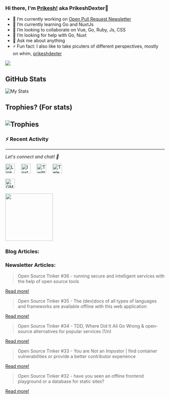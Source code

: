 <!--
- 🔭 I’m currently working on ...
- 🌱 I’m currently learning ...
- 👯 I’m looking to collaborate on ...
- 🤔 I’m looking for help with ...
- 💬 Ask me about ...
- 📫 How to reach me: ...
- 😄 Pronouns: ...
- ⚡ Fun fact: ...
-->

### Hi there, I'm [Prikesh!](https://prikeshsavla.com) aka PrikeshDexter👋



- 🔭 I’m currently working on [Open Pull Request Newsletter](https://newsletter.prikeshsavla.com) 
- 🌱 I’m currently learning Go and NuxtJs
- 👯 I’m looking to collaborate on Vue, Go, Ruby, Js, CSS
- 🤔 I’m looking for help with Go, Nuxt
- 💬 Ask me about anything
- ⚡ Fun fact: I also like to take picuters of different perspectives, mostly on whim,  [prikeshdexter](https://www.instagram.com/prikeshdexter/)


![](https://komarev.com/ghpvc/?username=prikeshsavla&color=gray)

<!-- GitHub stats card from anuraghazra/github-readme-stats which is basically a front-end app powered by Vercel -->
## GitHub Stats
![My Stats](https://github-readme-stats.vercel.app/api?username=prikeshsavla&show_icons=true&count_private=true&theme=default)

## Trophies? (For stats)
![Trophies](https://github-profile-trophy.vercel.app/?username=prikeshsavla&theme=monokai&row=1&no-frame=true&no-bg=true)
---

### :zap: Recent Activity

<!--START_SECTION:activity-->
<!--END_SECTION:activity-->




---

<i> Let's connect and chat! :incoming_envelope: </i>

<a href="https://www.linkedin.com/in/prikeshsavla"><img src="https://cdn.jsdelivr.net/npm/simple-icons@v3/icons/linkedin.svg" width="30px" alt="LinkedIn"></a> &nbsp; &nbsp;
<a href="https://instagram.com/prikeshdexter"><img src="https://cdn.jsdelivr.net/npm/simple-icons@v3/icons/instagram.svg" width="30px" alt="Instagram"></a> &nbsp; &nbsp;
<a href="https://twitter.com/prikeshdexter"><img src="https://cdn.jsdelivr.net/npm/simple-icons@v3/icons/twitter.svg" width="30px" alt="Twitter"></a> &nbsp; &nbsp;
<a href="https://t.me/PrikeshDexter"><img src="https://cdn.jsdelivr.net/npm/simple-icons@v3/icons/telegram.svg" width="30px" alt="Telegram"></a> &nbsp; &nbsp;

<a href="mailto:me@prikeshsavla.com"><img src="https://cdn.jsdelivr.net/npm/simple-icons@v3/icons/gmail.svg" width="30px" alt="GMail"></a> &nbsp; &nbsp;

<a href="https://www.virtualbadge.io/certificate-validator?credential=cer-c55d4053-aefd-42ef-8816-73aa86ee" > 
<img src="https://user-images.githubusercontent.com/34878926/115722733-e6f56680-a39c-11eb-924f-3b032dc7b6e4.png" width="150">
  </a>
  
### Blog Articles:
<!--START_SECTION:blog-->

<!--END_SECTION:blog-->
  
### Newsletter Articles:
<!--START_SECTION:newsletter-->
> Open Source Tinker #36 - running secure and intelligent services with the help of open source tools

[Read more!](https:&#x2F;&#x2F;openpullrequest.substack.com&#x2F;p&#x2F;open-source-tinker-36)
> Open Source Tinker #35 - The (dev)docs of all types of languages and frameworks are available offline with this web application

[Read more!](https:&#x2F;&#x2F;openpullrequest.substack.com&#x2F;p&#x2F;open-source-tinker-35)
> Open Source Tinker #34 - TDD, Where Did It All Go Wrong &amp; open-source alternatives for popular services (1&#x2F;n)

[Read more!](https:&#x2F;&#x2F;openpullrequest.substack.com&#x2F;p&#x2F;open-source-tinker-34)
> Open Source Tinker #33 - You are Not an Impostor | find container vulnerabilities or provide a better contributor experience

[Read more!](https:&#x2F;&#x2F;openpullrequest.substack.com&#x2F;p&#x2F;open-source-tinker-33)
> Open Source Tinker #32 - have you seen an offline frontend playground or a database for static sites?

[Read more!](https:&#x2F;&#x2F;openpullrequest.substack.com&#x2F;p&#x2F;open-source-tinker-32)
<!--END_SECTION:newsletter-->

